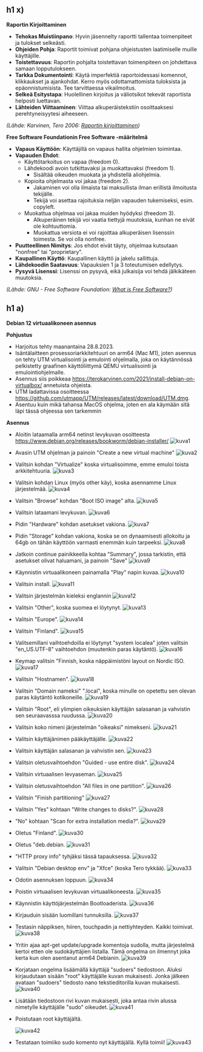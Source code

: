 ## h1 x)

**Raportin Kirjoittaminen**

-   **Tehokas Muistiinpano**: Hyvin jäsennelty raportti tallentaa toimenpiteet ja tulokset selkeästi.
-   **Ohjeiden Pohja**: Raportit toimivat pohjana ohjeistusten laatimiselle muille käyttäjille.
-   **Toistettavuus**: Raportin pohjalta toistettavan toimenpiteen on johdettava samaan lopputulokseen.
-   **Tarkka Dokumentointi**: Käytä imperfektiä raportoidessasi komennot, klikkaukset ja ajankohdat. Kerro myös odottamattomista tuloksista ja epäonnistumisista. Tee tarvittaessa vikailmoitus.
-   **Selkeä Esitystapa**: Huolellinen kirjoitus ja väliotsikot tekevät raportista helposti luettavan.
-   **Lähteiden Viittaaminen**: Viittaa alkuperäistekstiin osoittaaksesi perehtyneisyytesi aiheeseen.

_(Lähde: Karvinen, Tero 2006: [Raportin kirjoittaminen](https://terokarvinen.com/2006/raportin-kirjoittaminen-4/))_

**Free Software Foundationin Free Software -määritelmä**

-   **Vapaus Käyttöön**: Käyttäjillä on vapaus hallita ohjelmien toimintaa.
-   **Vapauden Ehdot**:
    -   Käyttötarkoitus on vapaa (freedom 0).
    -   Lähdekoodi avoin tutkittavaksi ja muokattavaksi (freedom 1).
        -   Sisältää oikeuden muokata ja yhdistellä aliohjelmia.
    -   Kopioita ohjelmasta voi jakaa (freedom 2).
        -   Jakaminen voi olla ilmaista tai maksullista ilman erillistä ilmoitusta tekijälle.
        -   Tekijä voi asettaa rajoituksia neljän vapauden tukemiseksi, esim. copyleft.
    -   Muokattua ohjelmaa voi jakaa muiden hyödyksi (freedom 3).
        -   Alkuperäinen tekijä voi vaatia tiettyjä muutoksia, kunhan ne eivät ole kohtuuttomia.
        -   Muokattua versiota ei voi rajoittaa alkuperäisen lisenssin toimesta. Se voi olla nonfree.
-   **Puutteellinen Nimitys**: Jos ehdot eivät täyty, ohjelmaa kutsutaan "nonfree" tai "proprietary".
-   **Kaupallinen Käyttö**: Kaupallinen käyttö ja jakelu sallittuja.
-   **Lähdekoodin Saatavuus**: Vapauksien 1 ja 3 toteutumisen edellytys.
-   **Pysyvä Lisenssi**: Lisenssi on pysyvä, eikä julkaisija voi tehdä jälkikäteen muutoksia.

_(Lähde: GNU - Free Software Foundation: [What is Free Software?](https://www.gnu.org/philosophy/free-sw.html))_

## h1 a)

**Debian 12 virtuaalikoneen asennus**

**Pohjustus**

-   Harjoitus tehty maanantaina 28.8.2023.
-   Isäntälaitteen prosessoriarkkitehtuuri on arm64 (Mac M1), joten asennus on tehty UTM virtualisointi ja emulointi ohjelmalla, joka on käytännössä pelkistetty graafinen käyttöliittymä QEMU virtualisointi ja emulointiohjelmalle.
-   Asennus siis poikkeaa https://terokarvinen.com/2021/install-debian-on-virtualbox/ annetuista ohjeista.
-   UTM ladattavissa osoitteessa https://github.com/utmapp/UTM/releases/latest/download/UTM.dmg.
-   Asentuu kuin mikä tahansa MacOS ohjelma, joten en ala käymään sitä läpi tässä ohjeessa sen tarkemmin

**Asennus**

-   Aloitin lataamalla arm64 netinst levykuvan osoitteesta https://www.debian.org/releases/bookworm/debian-installer/
    ![kuva1](/kuvat/h1/1.png)
-   Avasin UTM ohjelman ja painoin "Create a new virtual machine"
    ![kuva2](/kuvat/h1/2.png)
-   Valitsin kohdan "Virtualize" koska virtualisoimme, emme emuloi toista arkkitehtuuria.
    ![kuva3](/kuvat/h1/3.png)
-   Valitsin kohdan Linux (myös other käy), koska asennamme Linux järjestelmää.
    ![kuva4](/kuvat/h1/4.png)
-   Valitsin "Browse" kohdan "Boot ISO image" alta.
    ![kuva5](/kuvat/h1/5.png)
-   Valitsin lataamani levykuvan.
    ![kuva6](/kuvat/h1/6.png)
-   Pidin "Hardware" kohdan asetukset vakiona.
    ![kuva7](/kuvat/h1/7.png)
-   Pidin "Storage" kohdan vakiona, koska se on dynaamisesti allokoitu ja 64gb on tähän käyttöön varmasti enemmän kuin tarpeeksi.
    ![kuva8](/kuvat/h1/8.png)
-   Jatkoin continue painikkeella kohtaa "Summary", jossa tarkistin, että asetukset olivat haluamani, ja painoin "Save"
    ![kuva9](/kuvat/h1/9.png)
-   Käynnistin virtuaalikoneen painamalla "Play" napin kuvaa.
    ![kuva10](/kuvat/h1/10.png)
-   Valitsin install.
    ![kuva11](/kuvat/h1/11.png)
-   Valitsin järjestelmän kieleksi englannin
    ![kuva12](/kuvat/h1/12.png)
-   Valitsin "Other", koska suomea ei löytynyt.
    ![kuva13](/kuvat/h1/13.png)
-   Valitsin "Europe".
    ![kuva14](/kuvat/h1/14.png)
-   Valitsin "Finland".
    ![kuva15](/kuvat/h1/15.png)
-   Valitsemillani vaihtoehdoilla ei löytynyt "system localea" joten valitsin "en_US.UTF-8" vaihtoehdon (muutenkin paras käytäntö).
    ![kuva16](/kuvat/h1/16.png)
-   Keymap valitsin "Finnish, koska näppäimistöni layout on Nordic ISO.
    ![kuva17](/kuvat/h1/17.png)
-   Valitsin "Hostnamen".
    ![kuva18](/kuvat/h1/18.png)
-   Valitsin "Domain nameksi" ".local", koska minulle on opetettu sen olevan paras käytäntö kotikoneille.
    ![kuva19](/kuvat/h1/19.png)
-   Valitsin "Root", eli ylimpien oikeuksien käyttäjän salasanan ja vahvistin sen seuraavasssa ruudussa.
    ![kuva20](/kuvat/h1/20.png)
-   Valitsin koko nimeni järjestelmän "oikeaksi" nimekseni.
    ![kuva21](/kuvat/h1/21.png)
-   Valitsin käyttäjänimen pääkäyttäjälle.
    ![kuva22](/kuvat/h1/22.png)
-   Valitsin käyttäjän salasanan ja vahvistin sen.
    ![kuva23](/kuvat/h1/23.png)
-   Valitsin oletusvaihtoehdon "Guided - use entire disk".
    ![kuva24](/kuvat/h1/24.png)
-   Valitsin virtuaalisen levyaseman.
    ![kuva25](/kuvat/h1/25.png)
-   Valitsin oletusvaihtoehdon "All files in one partition".
    ![kuva26](/kuvat/h1/26.png)
-   Valitsin "Finish partitioning"
    ![kuva27](/kuvat/h1/27.png)
-   Valitsin "Yes" kohtaan "Write changes to disks?".
    ![kuva28](/kuvat/h1/28.png)
-   "No" kohtaan "Scan for extra installation media?".
    ![kuva29](/kuvat/h1/29.png)
-   Oletus "Finland".
    ![kuva30](/kuvat/h1/30.png)
-   Oletus "deb.debian.
    ![kuva31](/kuvat/h1/31.png)
-   "HTTP proxy info" tyhjäksi tässä tapauksessa.
    ![kuva32](/kuvat/h1/32.png)
-   Valitsin "Debian desktop env" ja "Xfce" (koska Tero tykkää).
    ![kuva33](/kuvat/h1/33.png)
-   Odotin asennuksen loppuun.
    ![kuva34](/kuvat/h1/34.png)
-   Poistin virtuaalisen levykuvan virtuaalikoneesta.
    ![kuva35](/kuvat/h1/35.png)
-   Käynnistin käyttöjärjestelmän Bootloaderista.
    ![kuva36](/kuvat/h1/36.png)
-   Kirjauduin sisään luomillani tunnuksilla.
    ![kuva37](/kuvat/h1/37.png)
-   Testasin näppiksen, hiiren, touchpadin ja nettiyhteyden. Kaikki toimivat.
    ![kuva38](/kuvat/h1/38.png)
-   Yritin ajaa apt-get update/upgrade komentoja sudolla, mutta järjestelmä kertoi etten ole sudokäyttäjien listalla. Tämä ongelma on ilmennyt joka kerta kun olen asentanut arm64 Debianin.
    ![kuva39](/kuvat/h1/39.png)
-   Korjataan ongelma lisäämällä käyttäjä "sudoers" tiedostoon. Aluksi kirjaudutaan sisään "root" käyttäjälle kuvan mukaisesti. Jonka jälkeen avataan "sudoers" tiedosto nano tekstieditorilla kuvan mukaisesti.
    ![kuva40](/kuvat/h1/40.png)
-   Lisätään tiedostoon rivi kuvan mukaisesti, joka antaa rivin alussa nimetylle käyttäjälle "sudo" oikeudet.
    ![kuva41](/kuvat/h1/41.png)
-   Poistutaan root käyttäjältä.

    ![kuva42](/kuvat/h1/42.png)

-   Testataan toimiiko sudo komento nyt käyttäjällä. Kyllä toimii!
    ![kuva43](/kuvat/h1/43.png)
